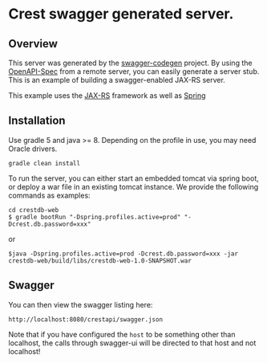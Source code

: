 # Crest swagger generated server.

## Overview
This server was generated by the [swagger-codegen](https://github.com/swagger-api/swagger-codegen) project. By using the 
[OpenAPI-Spec](https://github.com/swagger-api/swagger-core/wiki) from a remote server, you can easily generate a server stub.  This
is an example of building a swagger-enabled JAX-RS server.

This example uses the [JAX-RS](https://jax-rs-spec.java.net/) framework as well as [Spring](http://spring.io)

## Installation
Use gradle 5 and java >= 8. Depending on the profile in use, you may need Oracle drivers.
```
gradle clean install
```

To run the server, you can either start an embedded tomcat via spring boot, or deploy a war file in an existing tomcat instance.
We provide the following commands as examples:

```
cd crestdb-web
$ gradle bootRun "-Dspring.profiles.active=prod" "-Dcrest.db.password=xxx"
```
or
```
$java -Dspring.profiles.active=prod -Dcrest.db.password=xxx -jar crestdb-web/build/libs/crestdb-web-1.0-SNAPSHOT.war
```
## Swagger
You can then view the swagger listing here:

```
http://localhost:8080/crestapi/swagger.json
```

Note that if you have configured the `host` to be something other than localhost, the calls through
swagger-ui will be directed to that host and not localhost!
